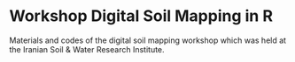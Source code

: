 # Workshop Digital Soil Mapping in R
 Materials and codes of the digital soil mapping workshop which was held at the Iranian Soil & Water Research Institute. 

